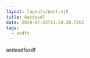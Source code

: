 ```yaml
---
layout: layouts/post.njk
title: Aasdasdf
date: 2019-07-23T21:50:28.726Z
tags:
  - asdfs
---
```

asdasdfasdf
